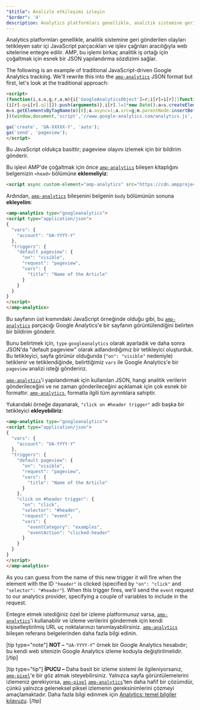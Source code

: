```yaml
---
"$title": Analizle etkileşimi izleyin
"$order": '4'
description: Analytics platformları genellikle, analitik sistemine geri gönderilen olayları tetikleyen satır içi JavaScript parçacıkları ve işlev çağrıları aracılığıyla web sitelerine entegre edilir.
---
```


Analytics platformları genellikle, analitik sistemine geri gönderilen olayları tetikleyen satır içi JavaScript parçacıkları ve işlev çağrıları aracılığıyla web sitelerine entegre edilir. AMP, bu işlemi birkaç analitik iş ortağı için çoğaltmak için esnek bir JSON yapılandırma sözdizimi sağlar.

The following is an example of traditional JavaScript-driven Google Analytics tracking. We'll rewrite this into the [`amp-analytics`](../../../../documentation/components/reference/amp-analytics.md) JSON format but first, let's look at the traditional approach:

```html
<script>
(function(i,s,o,g,r,a,m){i['GoogleAnalyticsObject']=r;i[r]=i[r]||function(){
(i[r].q=i[r].q||[]).push(arguments)},i[r].l=1*new Date();a=s.createElement(o),
m=s.getElementsByTagName(o)[0];a.async=1;a.src=g;m.parentNode.insertBefore(a,m)
})(window,document,'script','//www.google-analytics.com/analytics.js','ga');

ga('create', 'UA-XXXXX-Y', 'auto');
ga('send', 'pageview');
</script>
```

Bu JavaScript oldukça basittir; pageview olayını izlemek için bir bildirim gönderir.

Bu işlevi AMP'de çoğaltmak için önce [`amp-analytics`](../../../../documentation/components/reference/amp-analytics.md) bileşen kitaplığını belgemizin `<head>` bölümüne **eklemeliyiz**:

```html
<script async custom-element="amp-analytics" src="https://cdn.ampproject.org/v0/amp-analytics-0.1.js"></script>
```

Ardından, [`amp-analytics`](../../../../documentation/components/reference/amp-analytics.md) bileşenini belgenin `body` bölümünün sonuna **ekleyelim**:

```html
<amp-analytics type="googleanalytics">
<script type="application/json">
{
  "vars": {
    "account": "UA-YYYY-Y"
  },
  "triggers": {
    "default pageview": {
      "on": "visible",
      "request": "pageview",
      "vars": {
        "title": "Name of the Article"
      }
    }
  }
}
</script>
</amp-analytics>
```

Bu sayfanın üst kısmındaki JavaScript örneğinde olduğu gibi, bu [`amp-analytics`](../../../../documentation/components/reference/amp-analytics.md) parçacığı Google Analytics'e bir sayfanın görüntülendiğini belirten bir bildirim gönderir.

Bunu belirtmek için, `type`  `googleanalytics` olarak ayarladık ve daha sonra JSON'da "default pageview" olarak adlandırdığımız bir tetikleyici oluşturduk. Bu tetikleyici, sayfa görünür olduğunda (`"on": "visible"` nedeniyle) tetiklenir ve tetiklendiğinde, belirttiğimiz `vars` ile Google Analytics'e bir `pageview` analizi isteği göndeririz.

[`amp-analytics`](../../../../documentation/components/reference/amp-analytics.md)'i yapılandırmak için kullanılan JSON, hangi analitik verilerin gönderileceğini ve ne zaman gönderileceğini açıklamak için çok esnek bir formattır. [`amp-analytics`](../../../../documentation/components/reference/amp-analytics.md), formatla ilgili tüm ayrıntılara sahiptir.

Yukarıdaki örneğe dayanarak, `"click on #header trigger"` adlı başka bir tetikleyici **ekleyebiliriz**:

```html
<amp-analytics type="googleanalytics">
<script type="application/json">
{
  "vars": {
    "account": "UA-YYYY-Y"
  },
  "triggers": {
    "default pageview": {
      "on": "visible",
      "request": "pageview",
      "vars": {
        "title": "Name of the Article"
      }
    },
    "click on #header trigger": {
      "on": "click",
      "selector": "#header",
      "request": "event",
      "vars": {
        "eventCategory": "examples",
        "eventAction": "clicked-header"
      }
    }
  }
}
</script>
</amp-analytics>
```

As you can guess from the name of this new trigger it will fire when the element with the ID `"header"` is clicked (specified by `"on": "click"` and `"selector": "#header"`).  When this trigger fires, we'll send the `event` request to our analytics provider, specifying a couple of variables to include in the request.

Entegre etmek istediğiniz özel bir izleme platformunuz varsa, [`amp-analytics`](../../../../documentation/components/reference/amp-analytics.md)'i kullanabilir ve izleme verilerini göndermek için kendi kişiselleştirilmiş URL uç noktalarınızı tanımlayabilirsiniz. [`amp-analytics`](../../../../documentation/components/reference/amp-analytics.md) bileşen referans belgelerinden daha fazla bilgi edinin.

[tip type="note"] **NOT –**  `“UA-YYYY-Y”` örnek bir Google Analytics hesabıdır; bu kendi web sitenizin Google Analytics izleme koduyla değiştirilmelidir. [/tip]

[tip type="tip"] **İPUCU –** Daha basit bir izleme sistemi ile ilgileniyorsanız, [`amp-pixel`](../../../../documentation/components/reference/amp-pixel.md)'e bir göz atmak isteyebilirsiniz. Yalnızca sayfa görüntülemelerini izlemeniz gerekiyorsa, [`amp-pixel`](../../../../documentation/components/reference/amp-pixel.md) [`amp-analytics`](../../../../documentation/components/reference/amp-analytics.md)'ten daha hafif bir çözümdür, çünkü yalnızca geleneksel piksel izlemenin gereksinimlerini çözmeyi amaçlamaktadır. Daha fazla bilgi edinmek için [Analytics: temel bilgiler kılavuzu](../../../../documentation/guides-and-tutorials/optimize-measure/configure-analytics/analytics_basics.md). [/tip]
